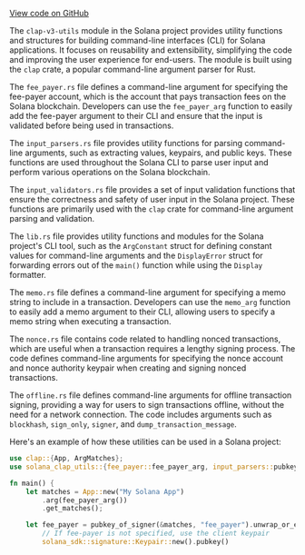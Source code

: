 [View code on GitHub](https://github.com/solana-labs/solana/tree/master/na/clap-v3-utils/src)

The `clap-v3-utils` module in the Solana project provides utility functions and structures for building command-line interfaces (CLI) for Solana applications. It focuses on reusability and extensibility, simplifying the code and improving the user experience for end-users. The module is built using the `clap` crate, a popular command-line argument parser for Rust.

The `fee_payer.rs` file defines a command-line argument for specifying the fee-payer account, which is the account that pays transaction fees on the Solana blockchain. Developers can use the `fee_payer_arg` function to easily add the fee-payer argument to their CLI and ensure that the input is validated before being used in transactions.

The `input_parsers.rs` file provides utility functions for parsing command-line arguments, such as extracting values, keypairs, and public keys. These functions are used throughout the Solana CLI to parse user input and perform various operations on the Solana blockchain.

The `input_validators.rs` file provides a set of input validation functions that ensure the correctness and safety of user input in the Solana project. These functions are primarily used with the `clap` crate for command-line argument parsing and validation.

The `lib.rs` file provides utility functions and modules for the Solana project's CLI tool, such as the `ArgConstant` struct for defining constant values for command-line arguments and the `DisplayError` struct for forwarding errors out of the `main()` function while using the `Display` formatter.

The `memo.rs` file defines a command-line argument for specifying a memo string to include in a transaction. Developers can use the `memo_arg` function to easily add a memo argument to their CLI, allowing users to specify a memo string when executing a transaction.

The `nonce.rs` file contains code related to handling nonced transactions, which are useful when a transaction requires a lengthy signing process. The code defines command-line arguments for specifying the nonce account and nonce authority keypair when creating and signing nonced transactions.

The `offline.rs` file defines command-line arguments for offline transaction signing, providing a way for users to sign transactions offline, without the need for a network connection. The code includes arguments such as `blockhash`, `sign_only`, `signer`, and `dump_transaction_message`.

Here's an example of how these utilities can be used in a Solana project:

```rust
use clap::{App, ArgMatches};
use solana_clap_utils::{fee_payer::fee_payer_arg, input_parsers::pubkey_of_signer};

fn main() {
    let matches = App::new("My Solana App")
        .arg(fee_payer_arg())
        .get_matches();

    let fee_payer = pubkey_of_signer(&matches, "fee_payer").unwrap_or_else(|| {
        // If fee-payer is not specified, use the client keypair
        solana_sdk::signature::Keypair::new().pubkey()
